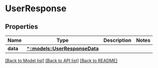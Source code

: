 # UserResponse

## Properties

Name | Type | Description | Notes
------------ | ------------- | ------------- | -------------
**data** | [***::models::UserResponseData**](UserResponse_data.md) |  | 

[[Back to Model list]](../README.md#documentation-for-models) [[Back to API list]](../README.md#documentation-for-api-endpoints) [[Back to README]](../README.md)



